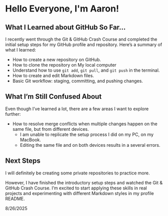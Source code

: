 # Hello Everyone, I'm Aaron!  

## **What I Learned about GitHub So Far...** 

I recently went through the Git & GitHub Crash Course and completed the initial setup steps for my GitHub profile and repository. Here’s a summary of what I learned:  
- How to create a new repository on GitHub.  
- How to clone the repository on My local computer
- Understand how to use `git add`, `git pull`, and `git push` in the terminal.  
- How to create and edit Markdown files.  
- Basic Git workflow: staging, committing, and pushing changes.  
 

## **What I’m Still Confused About**

Even though I’ve learned a lot, there are a few areas I want to explore further:
- How to resolve merge conflicts when multiple changes happen on the same file, but from different devices.  
  - I am unable to replicate the setup process I did on my PC, on my MacBook.
  - Editing the same file and on both devices results in a several errors.

## **Next Steps**  
I will definitely be creating some private repositories to practice more.

However, I have finished the introductory setup steps and watched the Git & GitHub Crash Course. 
I’m excited to start applying these skills in real projects and experimenting with different Markdown styles in my profile README.  



8/26/2025
